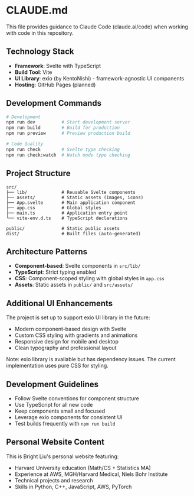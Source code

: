 # CLAUDE.md

This file provides guidance to Claude Code (claude.ai/code) when working with code in this repository.

## Technology Stack

- **Framework**: Svelte with TypeScript
- **Build Tool**: Vite
- **UI Library**: exio (by KentoNishi) - framework-agnostic UI components
- **Hosting**: GitHub Pages (planned)

## Development Commands

```bash
# Development
npm run dev          # Start development server
npm run build        # Build for production
npm run preview      # Preview production build

# Code Quality
npm run check        # Svelte type checking
npm run check:watch  # Watch mode type checking
```

## Project Structure

```
src/
├── lib/             # Reusable Svelte components
├── assets/          # Static assets (images, icons)
├── App.svelte       # Main application component
├── app.css          # Global styles
├── main.ts          # Application entry point
└── vite-env.d.ts    # TypeScript declarations

public/              # Static public assets
dist/                # Built files (auto-generated)
```

## Architecture Patterns

- **Component-based**: Svelte components in `src/lib/`
- **TypeScript**: Strict typing enabled
- **CSS**: Component-scoped styling with global styles in `app.css`
- **Assets**: Static assets in `public/` and `src/assets/`

## Additional UI Enhancements

The project is set up to support exio UI library in the future:
- Modern component-based design with Svelte
- Custom CSS styling with gradients and animations
- Responsive design for mobile and desktop
- Clean typography and professional layout

Note: exio library is available but has dependency issues. The current implementation uses pure CSS for styling.

## Development Guidelines

- Follow Svelte conventions for component structure
- Use TypeScript for all new code
- Keep components small and focused
- Leverage exio components for consistent UI
- Test builds frequently with `npm run build`

## Personal Website Content

This is Bright Liu's personal website featuring:
- Harvard University education (Math/CS + Statistics MA)
- Experience at AWS, MGH/Harvard Medical, Niels Bohr Institute
- Technical projects and research
- Skills in Python, C++, JavaScript, AWS, PyTorch